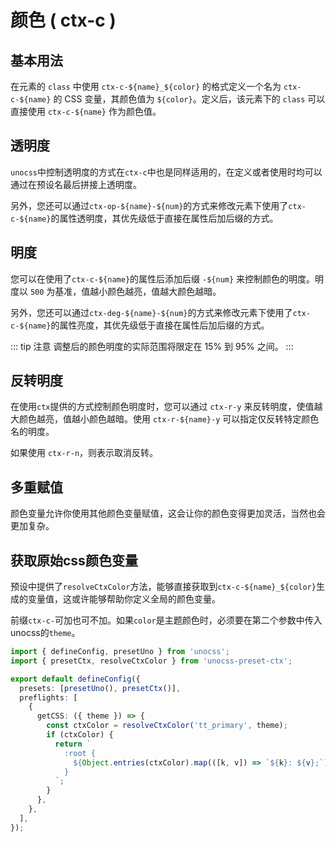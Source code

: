 # 颜色 ( ctx-c )

## 基本用法

在元素的 `class` 中使用 `ctx-c-${name}_${color}` 的格式定义一个名为 `ctx-c-${name}` 的 CSS 变量，其颜色值为 `${color}`。定义后，该元素下的 `class` 可以直接使用 `ctx-c-${name}` 作为颜色值。

<demo vue="context-color/base.vue"/>

## 透明度

`unocss`中控制透明度的方式在`ctx-c`中也是同样适用的，在定义或者使用时均可以通过在预设名最后拼接上透明度。

另外，您还可以通过`ctx-op-${name}-${num}`的方式来修改元素下使用了`ctx-c-${name}`的属性透明度，其优先级低于直接在属性后加后缀的方式。

<demo vue="context-color/opacity.vue"/>

## 明度

您可以在使用了`ctx-c-${name}`的属性后添加后缀 `-${num}` 来控制颜色的明度。明度以 `500` 为基准，值越小颜色越亮，值越大颜色越暗。

另外，您还可以通过`ctx-deg-${name}-${num}`的方式来修改元素下使用了`ctx-c-${name}`的属性亮度，其优先级低于直接在属性后加后缀的方式。

::: tip 注意
调整后的颜色明度的实际范围将限定在 15% 到 95% 之间。
:::

<demo vue="context-color/brightness.vue"/>

## 反转明度

在使用`ctx`提供的方式控制颜色明度时，您可以通过 `ctx-r-y` 来反转明度，使值越大颜色越亮，值越小颜色越暗。使用 `ctx-r-${name}-y` 可以指定仅反转特定颜色名的明度。

如果使用 `ctx-r-n`，则表示取消反转。

<demo vue="context-color/reverse.vue"/>

## 多重赋值

颜色变量允许你使用其他颜色变量赋值，这会让你的颜色变得更加灵活，当然也会更加复杂。

<demo vue="context-color/assign.vue"/>

## 获取原始css颜色变量

预设中提供了`resolveCtxColor`方法，能够直接获取到`ctx-c-${name}_${color}`生成的变量值，这或许能够帮助你定义全局的颜色变量。

前缀`ctx-c-`可加也可不加。如果`color`是主题颜色时，必须要在第二个参数中传入unocss的`theme`。

```ts
import { defineConfig, presetUno } from 'unocss';
import { presetCtx, resolveCtxColor } from 'unocss-preset-ctx';

export default defineConfig({
  presets: [presetUno(), presetCtx()],
  preflights: [
    {
      getCSS: ({ theme }) => {
        const ctxColor = resolveCtxColor('tt_primary', theme);
        if (ctxColor) {
          return `
            :root {
              ${Object.entries(ctxColor).map(([k, v]) => `${k}: ${v};`).join('\n')}
            }
          `;
        }
      },
    },
  ],
});
```
